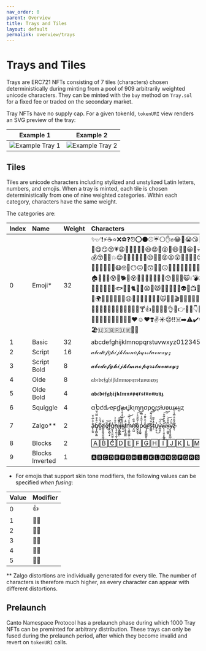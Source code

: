 ```yaml
---
nav_order: 0
parent: Overview
title: Trays and Tiles
layout: default
permalink: overview/trays
---
```


# Trays and Tiles

Trays are ERC721 NFTs consisting of 7 tiles (characters) chosen deterministically during minting from a pool of 909 arbitrarily weighted unicode characters. They can be minted with the `buy` method on `Tray.sol` for a fixed fee or traded on the secondary market.

Tray NFTs have no supply cap. For a given tokenId, `tokenURI` view renders an SVG preview of the tray:

| **Example 1** | **Example 2** |
|-|-|
| ![Example Tray 1](../assets/sample_tray1.svg) | ![Example Tray 2](../assets/sample_tray2.svg) |

## Tiles

Tiles are unicode characters including stylized and unstylized Latin letters, numbers, and emojis. When a tray is minted, each tile is chosen deterministically from one of nine weighted categories. Within each category, characters have the same weight.

The categories are:


| **Index** | **Name**        | **Weight** | **Characters** |
|:--|:--|:--|:----------------|
| 0 | Emoji*           | 32 | ✨✅❗⚡☕⭐❌⚽❓⏰⭕⚫⚾☔⚪✋✊😂🤣😭😘🥰😍😊🎉😁💕🥺😅🔥🙄😆🤗😉🎂🤔🙂😳🥳😎💜😔💖👀😋😏😢💗😩💯🌹💞🎈💙😃😡💐😜🙈😄🤤🤪😀💋💀💔😌💓🤩🙃😬😱😴🤭😐🌞😒😇🌸😈🎶🎊🥵😞💚🖤💰😚👑🎁💥😑🥴💩🤮😤🤢🌟😥🌈💛😝😫😲🔴🌻🤯🤬😕🍀💦🦋🤨🌺😹🌷💝💤🐰😓💘🍻😟😣🧐😠🤠😻🌙😛🙊🧡🤡🤫🌼🥂😷🤓🥶😶😖🎵😙🍆🤑😗🐶🍓👅👄🌿🚨📣🍑🍃😮💎📢🌱🙁🍷😪🌚🏆🍒💉💢🛒😸🐾🚀🎯🍺📌📷💨🍕🏠📸🐇🚩😰🌊🐕💫😵🎤🏡🥀🤧🍾🍰🍁😯💌💸🧁😺💧💣🤐🍎🐷🐥📍🎀🥇🌝🔫🐱🐣🎧💟👹💍🍼💡😽🍊😨🍫🧢🤕🚫🎼🐻📲👻👿🌮🍭🐟🐸🐝🐈🔵🔪😧🌄😾📱🍇🌴🐢🌃👽🍌📺🔔🌅🦄🎥🍋🥚💲📚🐔🎸🥃😿🚗🌎🔊🦅🚿🦆🍉🍬🧸🍨📝📩💵💭🌍🍿🧿🏀🍏🌳🙉😦🍹🍦🛑🍔🍂🐒🍪🙀🍗🌠🎬🌵🍄🐐🍩🦁📞🍅🐍💬🥤😼🌾🧀🎮🧠🌏🔝🌉🤒👗🌲🍜🐦🍯🏅🐼💄👺🔞🎆🎨🍞🎇🦜🐑🐙🦍🔗📖🔹🥓🥒🍸👍🙏🤦🤷👏👌💪👉🤞🙌👇🙋👈👋🖕💃👊🏃🤘🤝🤙🚶💅🤟👎🙇👶🤲👆🕺💁🙅🧚🤸👐🤚👼👧🤜🤰🧘🙆👸👦🛌🤛👮❤️☺️♥️❣️✌️☀️☹️‼️☠️➡️⚠️✔️☝️⬇️❄️⁉️☎️✝️☘️✈️▶️✍️⬅️☁️☑️♻️👁️🖐️🗣️🌧️🕊️🏵️🏖️🇺🇸🇧🇷🇺🇲🏳️‍🌈 |
| 1 | Basic           | 32 | abcdefghijklmnopqrstuvwxyz0123456789 |
| 2 | Script          | 16 | 𝒶𝒷𝒸𝒹𝑒𝒻𝑔𝒽𝒾𝒿𝓀𝓁𝓂𝓃𝑜𝓅𝓆𝓇𝓈𝓉𝓊𝓋𝓌𝓍𝓎𝓏 |
| 3 | Script Bold     | 8 | 𝓪𝓫𝓬𝓭𝓮𝓯𝓰𝓱𝓲𝓳𝓴𝓵𝓶𝓷𝓸𝓹𝓺𝓻𝓼𝓽𝓾𝓿𝔀𝔁𝔂𝔃 |
| 4 | Olde            | 8 | 𝔞𝔟𝔠𝔡𝔢𝔣𝔤𝔥𝔦𝔧𝔨𝔩𝔪𝔫𝔬𝔭𝔮𝔯𝔰𝔱𝔲𝔳𝔴𝔵𝔶𝔷 |
| 5 | Olde Bold       | 4 | 𝖆𝖇𝖈𝖉𝖊𝖋𝖌𝖍𝖎𝖏𝖐𝖑𝖒𝖓𝖔𝖕𝖖𝖗𝖘𝖙𝖚𝖛𝖜𝖝𝖞𝖟 |
| 6 | Squiggle        | 4 | αႦƈԃҽϝɠԋιʝƙʅɱɳσρϙɾʂƚυʋɯxყȥ |
| 7 | <br>Zalgo**<br><br>           | 2          | a̷̢̝̫̭̐͒̇̅̉̌b̸̡̡̲̪̙͇̆͋̂̄̿̈́̄̈́̓c̶̫̱̐́̐̀͘d̷̳̟̮̼͙̫̬̫͎͎̎̾ẽ̸̋͜͝f̴̭͕̬̪͉̝̈́͘g̴̢͔̤͍̤̫̥̠̥̺̒ĥ̴̢̨̩͈͕̦̰͓̺͒͐͛į̴͖͙̳̻̓͊͊̚͠ͅj̶͙͖͉̪̍̿̈͝k̷̰͉͍͊̐͊͑̂̾̐͒̃͝ļ̸̥̬͉̳͖̋̾m̶̨̧̳͖̫̫̗͒̀̈́̿͝ͅǹ̸̛͙̲̺͒̏̑ȏ̵̺̘̬̭̘͑̌̏̄̑̂͐͠͝p̷̡̬͇̞̔͑̋̌̾̿q̶̡̼̙̲̳̰͈̊͗̂̈̄͊̒ͅř̷̛̰s̶̳̲̼͊̋̈́̑̌̒͌͝͝t̵̆̾̌͌͘ͅu̷̥̫̹̔͜v̶̻̤̥́̅́͠w̷̢͕̩̤̬̮̙̪͈̲̐͂͊͒͋̐̚͠͝x̶̝̠̺̻̱͋͒̊͝y̵̢̥̟̭̯̫̲͐̃̈́͘ͅz̴͙̖͌͋̋͒̿̾̇̎͘͝|
| 8 | Blocks          | 2 | 🄰🄱🄲🄳🄴🄵🄶🄷🄸🄹🄺🄻🄼🄽🄾🄿🅀🅁🅂🅃🅄🅅🅆🅇🅈🅉 |
| 9 | Blocks Inverted | 1 | 🅰🅱🅲🅳🅴🅵🅶🅷🅸🅹🅺🅻🅼🅽🅾🅿🆀🆁🆂🆃🆄🆅🆆🆇🆈🆉 |

* For emojis that support skin tone modifiers, the following values can be specified *when fusing*:

| **Value** | **Modifier**        |
|:-----------|:---------------------|
| 0         | 👍 |
| 1         | 👍🏻 |
| 2         | 👍🏼 |
| 3         | 👍🏽 |
| 4         | 👍🏾 |
| 5         | 👍🏿 |

** Zalgo distortions are individually generated for every tile. The number of characters is therefore much higher, as every character can appear with different distortions.

## Prelaunch

Canto Namespace Protocol has a prelaunch phase during which 1000 Tray NFTs can be preminted for arbitrary distribution. These trays can only be fused during the prelaunch period, after which they become invalid and revert on `tokenURI` calls.